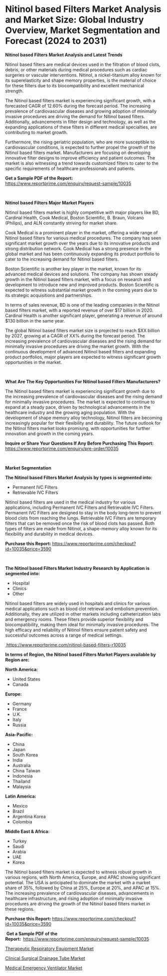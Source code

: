 <p><h1>Nitinol based Filters Market Analysis and Market Size: Global Industry Overview, Market Segmentation and Forecast (2024 to 2031)</h1></p><p><strong>Nitinol based Filters Market Analysis and Latest Trends</strong></p>
<p><p>Nitinol based filters are medical devices used in the filtration of blood clots, debris, or other materials during medical procedures such as cardiac surgeries or vascular interventions. Nitinol, a nickel-titanium alloy known for its superelasticity and shape memory properties, is the material of choice for these filters due to its biocompatibility and excellent mechanical strength.</p><p>The Nitinol based filters market is experiencing significant growth, with a forecasted CAGR of 12.60% during the forecast period. The increasing prevalence of cardiovascular diseases and growing adoption of minimally invasive procedures are driving the demand for Nitinol based filters. Additionally, advancements in filter design and technology, as well as the expanding applications of these filters in different medical specialties, are contributing to market growth.</p><p>Furthermore, the rising geriatric population, who are more susceptible to cardiovascular conditions, is expected to further propel the growth of the Nitinol based filters market. Manufacturers are focusing on developing innovative filter designs to improve efficiency and patient outcomes. The market is also witnessing a trend towards customized filters to cater to the specific requirements of healthcare professionals and patients.</p></p>
<p><strong>Get a Sample PDF of the Report:&nbsp;</strong> <a href="https://www.reportprime.com/enquiry/request-sample/10035">https://www.reportprime.com/enquiry/request-sample/10035</a></p>
<p>&nbsp;</p>
<p><strong>Nitinol based Filters Major Market Players</strong></p>
<p><p>Nitinol based filters market is highly competitive with major players like BD, Cardinal Health, Cook Medical, Boston Scientific, B. Braun, Volcano (Philips), and ALN constantly striving for market share. </p><p>Cook Medical is a prominent player in the market, offering a wide range of Nitinol based filters for various medical procedures. The company has seen significant market growth over the years due to its innovative products and strong distribution network. Cook Medical has a strong presence in the global market and has been continuously expanding its product portfolio to cater to the increasing demand for Nitinol based filters.</p><p>Boston Scientific is another key player in the market, known for its advanced medical devices and solutions. The company has shown steady growth in the Nitinol based filters market, with a focus on research and development to introduce new and improved products. Boston Scientific is expected to witness substantial market growth in the coming years due to its strategic acquisitions and partnerships.</p><p>In terms of sales revenue, BD is one of the leading companies in the Nitinol based filters market, with a reported revenue of over $17 billion in 2020. Cardinal Health is another significant player, generating a revenue of around $130 billion in the same year.</p><p>The global Nitinol based filters market size is projected to reach $XX billion by 2027, growing at a CAGR of XX% during the forecast period. The increasing prevalence of cardiovascular diseases and the rising demand for minimally invasive procedures are driving the market growth. With the continuous development of advanced Nitinol based filters and expanding product portfolios, major players are expected to witness significant growth opportunities in the market.</p></p>
<p>&nbsp;</p>
<p><strong>What Are The Key Opportunities For Nitinol based Filters Manufacturers?</strong></p>
<p><p>The Nitinol based filters market is experiencing significant growth due to the increasing prevalence of cardiovascular diseases and the rising demand for minimally invasive procedures. The market is expected to continue to expand at a steady pace, driven by technological advancements in the healthcare industry and the growing aging population. With the development of shape memory alloy technology, Nitinol filters are becoming increasingly popular for their flexibility and durability. The future outlook for the Nitinol filters market looks promising, with opportunities for further innovation and growth in the coming years.</p></p>
<p><strong>Inquire or Share Your Questions If Any Before Purchasing This Report:</strong> <a href="https://www.reportprime.com/enquiry/pre-order/10035">https://www.reportprime.com/enquiry/pre-order/10035</a></p>
<p>&nbsp;</p>
<p><strong>Market Segmentation</strong></p>
<p><strong>The Nitinol based Filters Market Analysis by types is segmented into:</strong></p>
<p><ul><li>Permanent IVC Filters</li><li>Retrievable IVC Filters</li></ul></p>
<p><p>Nitinol based filters are used in the medical industry for various applications, including Permanent IVC Filters and Retrievable IVC Filters. Permanent IVC Filters are designed to stay in the body long-term to prevent blood clots from reaching the lungs. Retrievable IVC Filters are temporary filters that can be removed once the risk of blood clots has passed. Both types of filters are made from Nitinol, a shape-memory alloy known for its flexibility and durability in medical devices.</p></p>
<p><strong>Purchase this Report:&nbsp;</strong><a href="https://www.reportprime.com/checkout?id=10035&price=3590">https://www.reportprime.com/checkout?id=10035&price=3590</a></p>
<p>&nbsp;</p>
<p><strong>The Nitinol based Filters Market Industry Research by Application is segmented into:</strong></p>
<p><ul><li>Hospital</li><li>Clinics</li><li>Other</li></ul></p>
<p><p>Nitinol based filters are widely used in hospitals and clinics for various medical applications such as blood clot retrieval and embolism prevention. Additionally, they are utilized in other markets including catheterization labs and emergency rooms. These filters provide superior flexibility and biocompatibility, making them ideal for minimally invasive procedures. The high efficacy and reliability of Nitinol filters ensure patient safety and successful outcomes across a range of medical settings.</p></p>
<p><a href="https://www.reportprime.com/nitinol-based-filters-r10035">&nbsp;https://www.reportprime.com/nitinol-based-filters-r10035</a></p>
<p><strong>In terms of Region, the Nitinol based Filters Market Players available by Region are:</strong></p>
<p>
    <p> <strong> North America: </strong>
        <ul>
            <li>United States</li>
            <li>Canada</li>
        </ul>
        </p> 
    <p> <strong> Europe: </strong>
        <ul>
            <li>Germany</li>
            <li>France</li>
            <li>U.K.</li>
            <li>Italy</li>
            <li>Russia</li>
        </ul>
        </p> 
    <p> <strong> Asia-Pacific: </strong>
        <ul>
            <li>China</li>
            <li>Japan</li>
            <li>South Korea</li>
            <li>India</li>
            <li>Australia</li>
            <li>China Taiwan</li>
            <li>Indonesia</li>
            <li>Thailand</li>
            <li>Malaysia</li>
        </ul>
        </p> 
    <p> <strong> Latin America: </strong>
        <ul>
            <li>Mexico</li>
            <li>Brazil</li>
            <li>Argentina Korea</li>
            <li>Colombia</li>
        </ul>
        </p> 
    <p> <strong> Middle East & Africa: </strong>
        <ul>
            <li>Turkey</li>
            <li>Saudi</li>
            <li>Arabia</li>
            <li>UAE</li>
            <li>Korea</li>
        </ul>
    </p>
    </p>
<p><p>The Nitinol based filters market is expected to witness robust growth in various regions, with North America, Europe, and APAC showing significant potential. The USA is anticipated to dominate the market with a market share of 35%, followed by China at 25%, Europe at 20%, and APAC at 15%. The increasing prevalence of cardiovascular diseases, advancements in healthcare infrastructure, and rising adoption of minimally invasive procedures are driving the growth of the Nitinol based filters market in these regions.</p></p>
<p><strong>Purchase this Report: </strong><a href="https://www.reportprime.com/checkout?id=10035&price=3590">https://www.reportprime.com/checkout?id=10035&price=3590</a></p>
<p>&nbsp;<strong>Get a Sample PDF of the Report:&nbsp;&nbsp;</strong><a href="https://www.reportprime.com/enquiry/request-sample/10035">https://www.reportprime.com/enquiry/request-sample/10035</a></p>
<p><strong></strong></p>
<p><p><a href="https://medium.com/@marisolking1/therapeutic-respiratory-equipment-market-a-global-and-regional-analysis-2024-2031-8cc466ed272a">Therapeutic Respiratory Equipment Market</a></p><p><a href="https://medium.com/@charlesporter2662/clinical-surgical-drainage-tube-market-forecast-global-market-trends-and-analysis-from-2024-to-99551aa81e99">Clinical Surgical Drainage Tube Market</a></p><p><a href="https://github.com/BraidenLucas2019/Market-Research-Report-List-1/blob/main/medical-emergency-ventilator-market.md">Medical Emergency Ventilator Market</a></p></p>